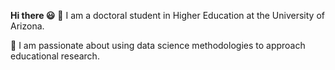 **Hi there 😃**
🌵 I am a doctoral student in Higher Education at the University of Arizona.

📖 I am passionate about using data science methodologies to approach educational research.
